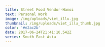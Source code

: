```yaml
---
title: Street Food Vendor-Hanoi
text: Personal Work
image: /img/uploads/viet_illu.jpg
thumbnail: /img/uploads/viet_illu_thumb.jpg
color: '#e2ac2b'
date: 2017-06-24T21:41:10.542Z
series: South East Asia
---
```



